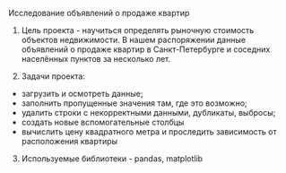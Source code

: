 Исследование объявлений о продаже квартир

1. Цель проекта - научиться определять рыночную стоимость объектов недвижимости.
В нашем распоряжении данные объявлений о продаже квартир в Санкт-Петербурге и соседних населённых пунктов за несколько лет.

2. Задачи проекта:
- загрузить и осмотреть данные;
- заполнить пропущенные значения там, где это возможно;
- удалить строки с некорректными данными, дубликаты, выбросы;
- создать новые вспомогательные столбцы
- вычислить цену квадратного метра и проследить зависимость от расположения квартиры

3. Используемые библиотеки - pandas, matplotlib
